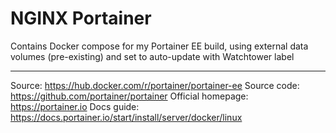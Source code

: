 # NGINX Portainer

Contains Docker compose for my Portainer EE build, using external data volumes (pre-existing) and set to auto-update with Watchtower label

-------

Source: https://hub.docker.com/r/portainer/portainer-ee
Source code: https://github.com/portainer/portainer
Official homepage: https://portainer.io
Docs guide: https://docs.portainer.io/start/install/server/docker/linux